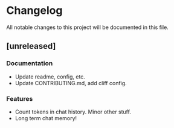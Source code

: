 # Changelog

All notable changes to this project will be documented in this file.

## [unreleased]

### Documentation

- Update readme, config, etc.
- Update CONTRIBUTING.md, add cliff config.

### Features

- Count tokens in chat history. Minor other stuff.
- Long term chat memory!

<!-- generated by git-cliff -->
